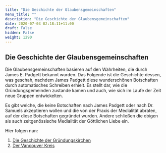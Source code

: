 ```yaml
---
title: "Die Geschichte der Glaubensgemeinschaften"
menu_title: ""
description: "Die Geschichte der Glaubensgemeinschaften"
date: 2020-07-03 02:18:11+11:00
draft: False
hidden: False
weight: 1290
---
```

## Die Geschichte der Glaubensgemeinschaften

Die Glaubensgemeinschaften basieren auf den Wahrheiten, die durch James E. Padgett bekannt wurden. Das Folgende ist die Geschichte dessen, was geschah, nachdem James Padgett diese wunderschönen Botschaften durch automatisches Schreiben erhielt. Es stellt dar, wie die Gründungsgemeinden zustande kamen und auch, wie sich im Laufe der Zeit neue Gruppen entwickelten.

Es gibt welche, die keine Botschaften nach James Padgett oder nach Dr. Samuels akzeptieren wollen und die von der Praxis der Medialität abraten, auf der diese Botschaften gegründet wurden. Andere schließen die obigen als auch zeitgenössische Medialität der Göttlichen Liebe ein.

Hier folgen nun:

1.	[Die Geschichte der Gründungskirchen](/die-gemeinschaft-der-goettlichen-liebe/die-geschichte-der-gruendungskirchen/)
2.	[Der Vancouver Kreis](/die-gemeinschaft-der-goettlichen-liebe/der-vancouver-kreis/)

